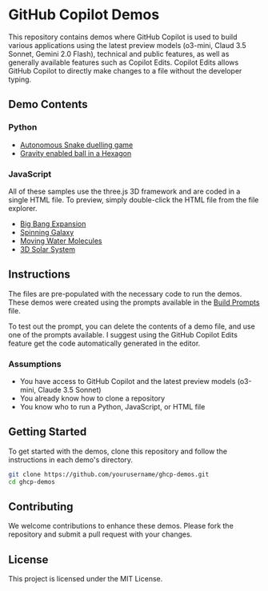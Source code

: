 
# GitHub Copilot Demos

This repository contains demos where GitHub Copilot is used to build various applications using the latest preview models (o3-mini, Claud 3.5 Sonnet, Gemini 2.0 Flash), technical and public features, as well as generally available features such as Copilot Edits. Copilot Edits allows GitHub Copilot to directly make changes to a file without the developer typing.

## Demo Contents

### Python
- [Autonomous Snake duelling game](python/auto-snake.py)
- [Gravity enabled ball in a Hexagon](python/ball-hexagon.py)

### JavaScript

All of these samples use the three.js 3D framework and are coded in a single HTML file. To preview, simply double-click the HTML file from the file explorer.

- [Big Bang Expansion](javascript/bigbang.html)
- [Spinning Galaxy](javascript/galaxy.html)
- [Moving Water Molecules](javascript/h2o.html)
- [3D Solar System](javascript/solar-system.html)


## Instructions

The files are pre-populated with the necessary code to run the demos. These demos were created using the prompts available in the [Build Prompts](./prompts/build-prompts.md) file.

To test out the prompt, you can delete the contents of a demo file, and use one of the prompts available. I suggest using the GitHub Copilot Edits feature get the code automatically generated in the editor.

### Assumptions

- You have access to GitHub Copilot and the latest preview models (o3-mini, Claude 3.5 Sonnet)
- You already know how to clone a repository
- You know who to run a Python, JavaScript, or HTML file

## Getting Started

To get started with the demos, clone this repository and follow the instructions in each demo's directory.

```bash
git clone https://github.com/yourusername/ghcp-demos.git
cd ghcp-demos
```

## Contributing

We welcome contributions to enhance these demos. Please fork the repository and submit a pull request with your changes.

## License

This project is licensed under the MIT License.
